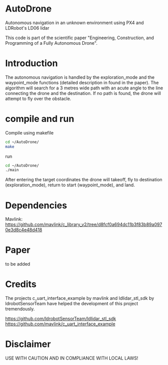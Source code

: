 # AutoDrone
Autonomous navigation in an unknown environment using PX4 and LDRobot's LD06 lidar


This code is part of the scientific paper "Engineering, Construction, and Programming of a Fully Autonomous Drone".

# Introduction
The autonomous navigation is handled by the exploration_mode and the waypoint_mode functions (detailed description in found in the paper). The algorithm will search for a 3 metres wide path with an acute angle to the line connecting the drone and the destination. If no path is found, the drone will attempt to fly over the obstacle.

# compile and run
Compile using makefile
``` bash
cd ~/AutoDrone/
make
```

run
``` bash
cd ~/AutoDrone/
./main
```
After entering the target coordinates the drone will takeoff, fly to destination (exploration_mode), return to start (waypoint_mode), and land.


# Dependencies
Mavlink: https://github.com/mavlink/c_library_v2/tree/d8fcf0a694dc11b3f83b89a0970e3d8c4e48d418

# Paper
to be added

# Credits
The projects c_uart_interface_example by mavlink and ldlidar_stl_sdk by ldrobotSensorTeam have helped the development of this project tremendously.

https://github.com/ldrobotSensorTeam/ldlidar_stl_sdk
https://github.com/mavlink/c_uart_interface_example

# Disclaimer
USE WITH CAUTION AND IN COMPLIANCE WITH LOCAL LAWS!
